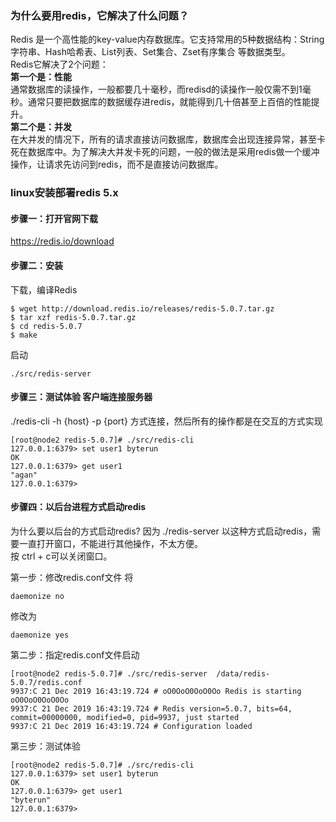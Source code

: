 ### 为什么要用redis，它解决了什么问题？
Redis 是一个高性能的key-value内存数据库。它支持常用的5种数据结构：String字符串、Hash哈希表、List列表、Set集合、Zset有序集合 等数据类型。  
Redis它解决了2个问题：  
**第一个是：性能**  
通常数据库的读操作，一般都要几十毫秒，而redisd的读操作一般仅需不到1毫秒。通常只要把数据库的数据缓存进redis，就能得到几十倍甚至上百倍的性能提升。  
**第二个是：并发**  
在大并发的情况下，所有的请求直接访问数据库，数据库会出现连接异常，甚至卡死在数据库中。为了解决大并发卡死的问题，一般的做法是采用redis做一个缓冲操作，让请求先访问到redis，而不是直接访问数据库。



### linux安装部署redis 5.x
#### 步骤一：打开官网下载
https://redis.io/download

#### 步骤二：安装
下载，编译Redis
``` 
$ wget http://download.redis.io/releases/redis-5.0.7.tar.gz
$ tar xzf redis-5.0.7.tar.gz
$ cd redis-5.0.7
$ make
```

启动
``` 
./src/redis-server
```
#### 步骤三：测试体验 客户端连接服务器
./redis-cli -h {host} -p {port} 方式连接，然后所有的操作都是在交互的方式实现
``` 
[root@node2 redis-5.0.7]# ./src/redis-cli
127.0.0.1:6379> set user1 byterun
OK
127.0.0.1:6379> get user1
"agan"
127.0.0.1:6379>
```

#### 步骤四：以后台进程方式启动redis
为什么要以后台的方式启动redis?
因为 ./redis-server 以这种方式启动redis，需要一直打开窗口，不能进行其他操作，不太方便。  
按 ctrl + c可以关闭窗口。  

第一步：修改redis.conf文件
将
```
daemonize no
```
修改为
```
daemonize yes
```
第二步：指定redis.conf文件启动
``` 
[root@node2 redis-5.0.7]# ./src/redis-server  /data/redis-5.0.7/redis.conf
9937:C 21 Dec 2019 16:43:19.724 # oO0OoO0OoO0Oo Redis is starting oO0OoO0OoO0Oo
9937:C 21 Dec 2019 16:43:19.724 # Redis version=5.0.7, bits=64, commit=00000000, modified=0, pid=9937, just started
9937:C 21 Dec 2019 16:43:19.724 # Configuration loaded
```

第三步：测试体验
``` 
[root@node2 redis-5.0.7]# ./src/redis-cli
127.0.0.1:6379> set user1 byterun
OK
127.0.0.1:6379> get user1
"byterun"
127.0.0.1:6379>
```


